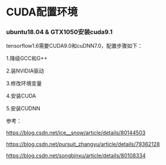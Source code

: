 # CUDA配置环境

### ubuntu18.04 & GTX1050安装cuda9.1

tensorflow1.6需要CUDA9.0和cuDNN7.0，配置步骤如下：

1.降级GCC和G++

2.装NVIDIA驱动

3.修改环境变量

4.安装CUDA

5.安装CUDNN

参考：

https://blog.csdn.net/ice__snow/article/details/80144503

https://blog.csdn.net/pursuit_zhangyu/article/details/79362128

https://blog.csdn.net/songbinxu/article/details/80108334

